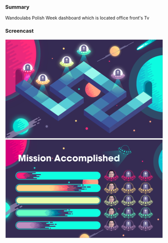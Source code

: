 ### Summary
Wandoulabs Polish Week dashboard which is located office front's Tv

### Screencast
![Road](./screencast/designv1-road.png)
![Tasks](./screencast/designv1-task.png)
